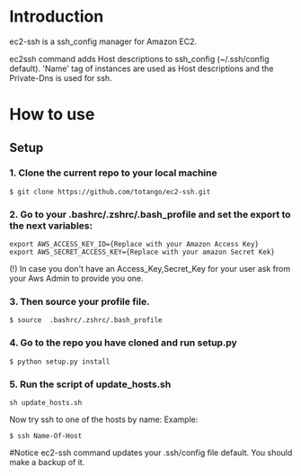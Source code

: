 # Introduction

ec2-ssh is a ssh_config manager for Amazon EC2.

ec2ssh command adds Host descriptions to ssh_config (~/.ssh/config default). 'Name' tag of instances are used as Host descriptions and the Private-Dns is used for ssh.


# How to use


## Setup

### 1. Clone the current repo to your local machine

```
$ git clone https://github.com/totango/ec2-ssh.git
```

### 2. Go to your  .bashrc/.zshrc/.bash_profile and set the export to the next variables:
```
export AWS_ACCESS_KEY_ID={Replace with your Amazon Access Key}
export AWS_SECRET_ACCESS_KEY={Replace with your amazon Secret Kek}
```
(!) In case you don't have an Access_Key,Secret_Key for your user ask from your Aws Admin  to provide you one.
### 3. Then source your profile file.
```
$ source  .bashrc/.zshrc/.bash_profile
```


### 4. Go to the repo you have cloned and run setup.py

```
$ python setup.py install
```
### 5. Run the script of update_hosts.sh

```
sh update_hosts.sh
```
Now try ssh to one of the hosts by name:
Example:
```
$ ssh Name-Of-Host
```

#Notice
ec2-ssh command updates your .ssh/config file default. You should make a backup of it.